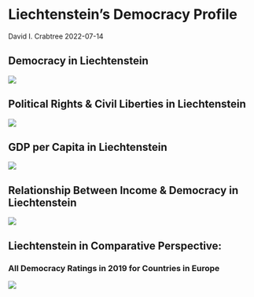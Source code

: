 Liechtenstein’s Democracy Profile
================
David I. Crabtree
2022-07-14

## Democracy in Liechtenstein

![](C:\Users\David\Desktop\PROGRA~1\FILESA~1\CFSS\hw06\reports\LIECHT~1/figure-gfm/Demscore-1.png)<!-- -->

## Political Rights & Civil Liberties in Liechtenstein

![](C:\Users\David\Desktop\PROGRA~1\FILESA~1\CFSS\hw06\reports\LIECHT~1/figure-gfm/Political%20Rights%20&%20Civil%20Libs-1.png)<!-- -->

## GDP per Capita in Liechtenstein

![](C:\Users\David\Desktop\PROGRA~1\FILESA~1\CFSS\hw06\reports\LIECHT~1/figure-gfm/GDP%20per%20Capita-1.png)<!-- -->

## Relationship Between Income & Democracy in Liechtenstein

![](C:\Users\David\Desktop\PROGRA~1\FILESA~1\CFSS\hw06\reports\LIECHT~1/figure-gfm/Income%20&%20Dem-1.png)<!-- -->

## Liechtenstein in Comparative Perspective:

### All Democracy Ratings in 2019 for Countries in Europe

![](C:\Users\David\Desktop\PROGRA~1\FILESA~1\CFSS\hw06\reports\LIECHT~1/figure-gfm/Democracy%20in%20Comparative%20Perspective-1.png)<!-- -->
